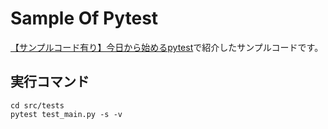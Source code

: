 # Sample Of Pytest

[【サンプルコード有り】今日から始めるpytest](https://www.yuta-nakata.net/entry/2024/06/15/123749)で紹介したサンプルコードです。

## 実行コマンド
```shell
cd src/tests
pytest test_main.py -s -v
```
